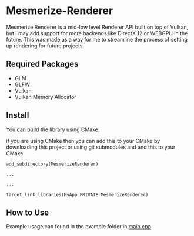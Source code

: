 # Mesmerize-Renderer

Mesmerize Renderer is a mid-low level Renderer API built on top of Vulkan, but I may add support for more backends like DirectX 12 or WEBGPU in the future. This was made as a way for me to streamline the process of setting up rendering for future projects.

## Required Packages
- GLM
- GLFW
- Vulkan
- Vulkan Memory Allocator

## Install
You can build the library using CMake.

if you are using CMake then you can add this to your CMake by downloading this project or using git submodules and and this to your CMake

```
add_subdirectory(MesmerizeRenderer)

...

...

target_link_libraries(MyApp PRIVATE MesmerizeRenderer)
```



## How to Use
Example usage can found in the example folder in [main.cpp](https://github.com/brevin33/Mesmerize-Renderer/blob/main/example/main.cpp)
